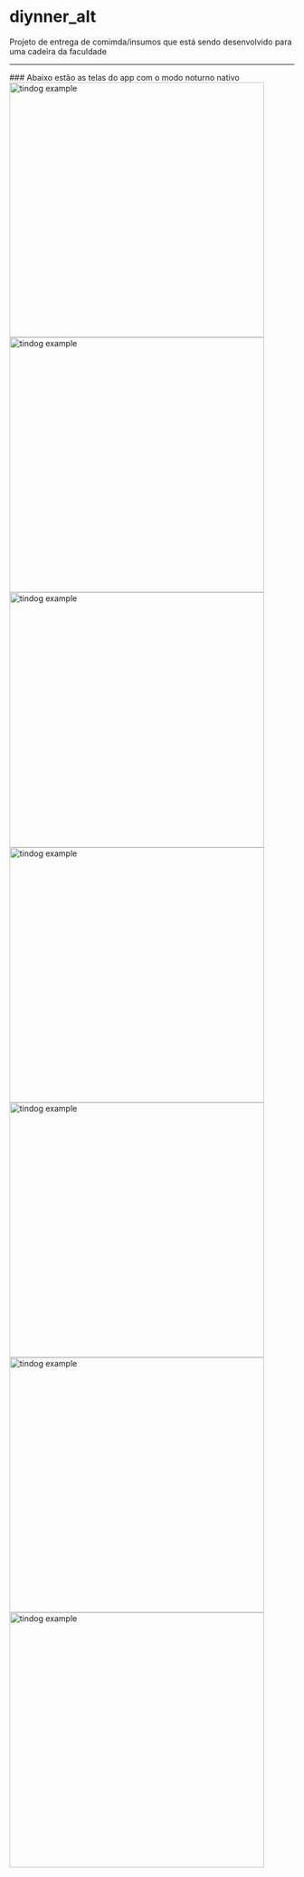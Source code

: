 # diynner_alt

Projeto de entrega de comimda/insumos que está sendo desenvolvido para uma cadeira da faculdade

<hr>
### Abaixo estão as telas do app com o modo noturno nativo


<div>
  <img src="https://user-images.githubusercontent.com/36806973/159195487-0923d8d8-7cd0-4f5f-87fc-a80d3aa5b0e4.png" alt="tindog example" height="450"/>
  <img src="https://user-images.githubusercontent.com/36806973/159195548-3ea9ad9b-08a0-4266-a0f7-18bae80bbdcb.png" alt="tindog example" height="450"/>
  <img src="https://user-images.githubusercontent.com/36806973/159195565-8ef8ad13-4193-4542-851b-c8327d20a227.png" alt="tindog example" height="450"/>
  <img src="https://user-images.githubusercontent.com/36806973/159195571-5c02776e-f053-4328-9944-2c0a34a6f361.png" alt="tindog example" height="450"/>
  <img src="https://user-images.githubusercontent.com/36806973/159195574-0bbf8a73-ce8e-4289-93ed-0b41a2fe93a6.png" alt="tindog example" height="450"/>
  <img src="https://user-images.githubusercontent.com/36806973/159195576-5f97883f-2b28-47ce-b988-d9592fd092dd.png" alt="tindog example" height="450"/>
  <img src="https://user-images.githubusercontent.com/36806973/159195578-7a86f84c-b4d3-440a-866a-a92fa3acc35a.png" alt="tindog example" height="450"/>
</div>

